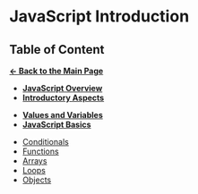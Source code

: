 # JavaScript Introduction

## Table of Content

[**&larr; Back to the Main Page**](./../README.md)

<div></div>

- [**JavaScript Overview**](./js-overview.md)
- [**Introductory Aspects**](./introductory-aspects.md)

<div></div>

- [**Values and Variables**](./variables.md)
- [**JavaScript Basics**](./js-basics.md)

<div></div>

- [Conditionals](./conditionals.md)
- [Functions](./functions.md)
- [Arrays](./arrays.md)
- [Loops](./loops.md)
- [Objects](./objects.md)

<div></div>

<br>
